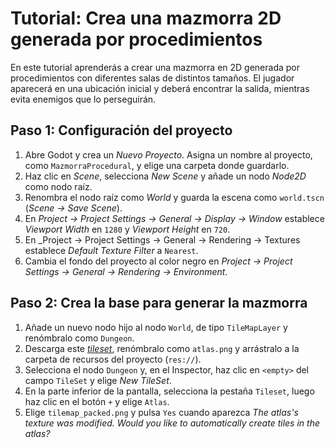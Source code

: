 # Tutorial: Crea una mazmorra 2D generada por procedimientos

En este tutorial aprenderás a crear una mazmorra en 2D generada por procedimientos con diferentes salas de distintos tamaños. El jugador aparecerá en una ubicación inicial y deberá encontrar la salida, mientras evita enemigos que lo perseguirán.

## Paso 1: Configuración del proyecto

1. Abre Godot y crea un _Nuevo Proyecto_. Asigna un nombre al proyecto, como `MazmorraProcedural`, y elige una carpeta donde guardarlo.
2. Haz clic en *Scene*, selecciona *New Scene* y añade un nodo *Node2D* como nodo raíz.
3. Renombra el nodo raíz como _World_ y guarda la escena como `world.tscn` (*Scene → Save Scene*).
4. En _Project → Project Settings → General → Display → Window_ establece _Viewport Width_ en `1280` y _Viewport Height_ en `720`.
5. En _Project → Project Settings → General → Rendering → Textures establece _Default Texture Filter_ a `Nearest`.
6. Cambia el fondo del proyecto al color negro en *Project → Project Settings → General → Rendering → Environment*.

## Paso 2: Crea la base para generar la mazmorra

1. Añade un nuevo nodo hijo al nodo `World`, de tipo `TileMapLayer` y renómbralo como `Dungeon`.
2. Descarga este [_tileset_][T01], renómbralo como `atlas.png` y arrástralo a la carpeta de recursos del proyecto (`res://`).
3. Selecciona el nodo `Dungeon` y, en el Inspector, haz clic en `<empty>` del campo `TileSet` y elige *New TileSet*.
4. En la parte inferior de la pantalla, selecciona la pestaña `Tileset`, luego haz clic en el botón `+` y elige `Atlas`.
5. Elige `tilemap_packed.png` y pulsa `Yes` cuando aparezca _The atlas's texture was modified. Would you like to automatically create tiles in the atlas?_

[T01]: https://milq.github.io/cursos/pria/src/godot/tutoriales/tutorial_generacion_procedimental_mazmorra_2d.png
